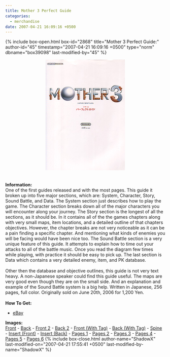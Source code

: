 ```yaml
---
title: Mother 3 Perfect Guide
categories:
  - merchandise
date: 2007-04-21 16:09:16 +0500
---
```

{% include box-open.html box-id="2868" title="Mother 3 Perfect Guide:" author-id="45" timestamp="2007-04-21 16:09:16 +0500" type="norm" dbname="box39098" last-modified-by="45" %}
	<center>
	<img src="/merchandise/images/m3perfect_title.jpg" border="0" alt="Mother 3 Perfect Guide" />
	</center>
	<br /><br />
	<b>Information:</b>
	<br />
	One of the first guides released and with the most pages. This guide it broken up into 
	five major sections, which are: System, Character, Story, Sound Battle, and Data. The 
	System section just describes how to play the game. The Character section breaks down 
	all of the major characters you will encounter along your journey. The Story section is 
	the longest of all the sections, as it should be. In it contains all of the the games 
	chapters along with very small maps, item locations, and a detailed outline of that chapters 
	objectives. However, the chapter breaks are not very noticeable as it can be a pain 
	finding a specific chapter. And mentioning what kinds of enemies you will be facing 
	would have been nice too. The Sound Battle section is a very unique feature of this 
	guide. It attempts to explain how to time out your attacks to all of the battle music. 
	Once you read the diagram few times while playing, with practice it should be easy to 
	pick up. The last section is Data which contains a very detailed enemy, item, and PK database.
	<br /><br />
	Other then the database and objective outlines, this guide is not very text heavy. 
	A non-Japanese speaker could find this guide useful. The maps are very good even though 
	they are on the small side. And an explanation and example of the Sound Battle system 
	is a big help. Written in Japanese, 256 pages, full color. Originally sold on June 20th, 
	2006 for 1,200 Yen.
	<br /><br />
	<b>How To Get:</b>
	<br />
	<ul>
	<li><a href="http://www.ebay.com">eBay</a></li>
	</ul>
	<b>Images:</b>
	<br />
	<a href="/merchandise/images/m3perfect_front.jpg">Front</a> - <a href="/merchandise/images/m3perfect_back.jpg">Back</a> - <a href="/merchandise/images/m3perfect_front2.jpg">Front 2</a> - 
	<a href="/merchandise/images/m3perfect_back2.jpg">Back 2</a> - <a href="/merchandise/images/m3perfect_front_tag.jpg">Front (With Tag)</a> - <a href="/merchandise/images/m3perfect_back_tag.jpg">Back (With Tag)</a> - 
	<a href="/merchandise/images/m3perfect_spine.jpg">Spine</a> - <a href="/merchandise/images/m3perfect_insert1.jpg">Insert (Front)</a> - <a href="/merchandise/images/m3perfect_insert2.jpg">Insert (Back)</a> - 
	<a href="/merchandise/images/m3perfect_p020-021.jpg">Pages 1</a> - <a href="/merchandise/images/m3perfect_p024-025.jpg">Pages 2</a> - <a href="/merchandise/images/m3perfect_p086-087.jpg">Pages 3</a> - 
	<a href="/merchandise/images/m3perfect_p182-183.jpg">Pages 4</a> - <a href="/merchandise/images/m3perfect_p208-209.jpg">Pages 5</a> - <a href="/merchandise/images/m3perfect_p240-241.jpg">Pages 6</a>
{% include box-close.html author-name="ShadowX" last-modified-on="2007-04-21 17:55:41 +0500" last-modified-by-name="ShadowX" %}
